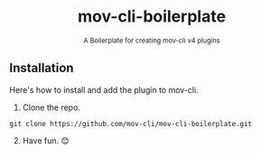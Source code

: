 <div align="center">

  # mov-cli-boilerplate 
  <sub>A Boilerplate for creating mov-cli v4 plugins</sub>

</div>

## Installation
Here's how to install and add the plugin to mov-cli.

1. Clone the repo.
```
git clone https://github.com/mov-cli/mov-cli-boilerplate.git
```
2. Have fun. 😊